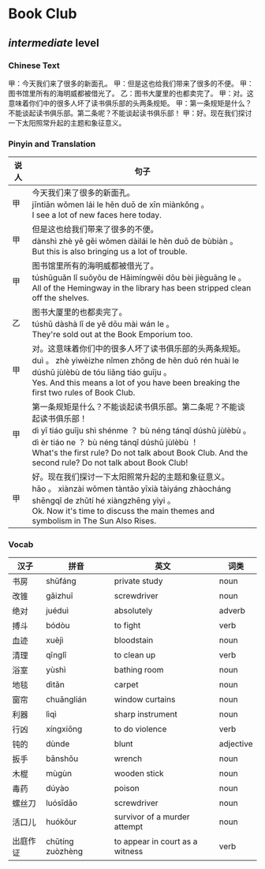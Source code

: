# Book Club
## *intermediate* level

### Chinese Text
甲：今天我们来了很多的新面孔。
甲：但是这也给我们带来了很多的不便。
甲：图书馆里所有的海明威都被借光了。
乙：图书大厦里的也都卖完了。
甲：对。这意味着你们中的很多人坏了读书俱乐部的头两条规矩。
甲：第一条规矩是什么？不能谈起读书俱乐部。第二条呢？不能谈起读书俱乐部！
甲：好。现在我们探讨一下太阳照常升起的主题和象征意义。

### Pinyin and Translation
|说人|句子|
|----|----|
|甲|今天我们来了很多的新面孔。<br />jīntiān wǒmen lái le hěn duō de xīn miànkǒng 。<br />I see a lot of new faces here today.|
|甲|但是这也给我们带来了很多的不便。<br />dànshì zhè yě gěi wǒmen dàilái le hěn duō de bùbiàn 。<br />But this is also bringing us a lot of trouble.|
|甲|图书馆里所有的海明威都被借光了。<br />túshūguǎn lǐ suǒyǒu de Hǎimíngwēi dōu bèi jièguāng le 。<br />All of the Hemingway in the library has been stripped clean off the shelves.|
|乙|图书大厦里的也都卖完了。<br />túshū  dàshà lǐ de yě dōu mài wán le 。<br />They're sold out at the Book Emporium too.|
|甲|对。这意味着你们中的很多人坏了读书俱乐部的头两条规矩。<br />duì 。 zhè yìwèizhe nǐmen zhōng de hěn duō rén huài le dúshū jùlèbù de tóu liǎng tiáo guīju 。<br />Yes. And this means a lot of you have been breaking the first two rules of Book Club.|
|甲|第一条规矩是什么？不能谈起读书俱乐部。第二条呢？不能谈起读书俱乐部！<br />dì  yī tiáo guīju shì shénme ？ bù néng tánqǐ dúshū jùlèbù 。 dì  èr tiáo ne ？ bù néng tánqǐ dúshū jùlèbù ！<br />What's the first rule? Do not talk about Book Club. And the second rule? Do not talk about Book Club!|
|甲|好。现在我们探讨一下太阳照常升起的主题和象征意义。<br />hǎo 。 xiànzài wǒmen tàntǎo yīxià tàiyáng zhàocháng shēngqǐ de zhǔtí hé xiàngzhēng yìyi 。<br />Ok. Now it's time to discuss the main themes and symbolism in The Sun Also Rises.|
### Vocab
|汉子|拼音|英文|词类|
|----|----|----|----|
|书房|shūfáng|private study|noun|
|改锥|gǎizhuī|screwdriver|noun|
|绝对|juéduì|absolutely|adverb|
|搏斗|bódòu|to fight|verb|
|血迹|xuèjì|bloodstain|noun|
|清理|qīnglǐ|to clean up|verb|
|浴室|yùshì|bathing room|noun|
|地毯|dìtǎn|carpet|noun|
|窗帘|chuānglián|window curtains|noun|
|利器|lìqì|sharp instrument|noun|
|行凶|xíngxiōng|to do violence|verb|
|钝的|dùnde|blunt|adjective|
|扳手|bānshǒu|wrench|noun|
|木棍|mùgùn|wooden stick|noun|
|毒药|dúyào|poison|noun|
|螺丝刀|luósīdāo|screwdriver|noun|
|活口儿|huókǒur|survivor of a murder attempt|noun|
|出庭作证|chūtíng  zuòzhèng|to appear in court as a witness|verb|